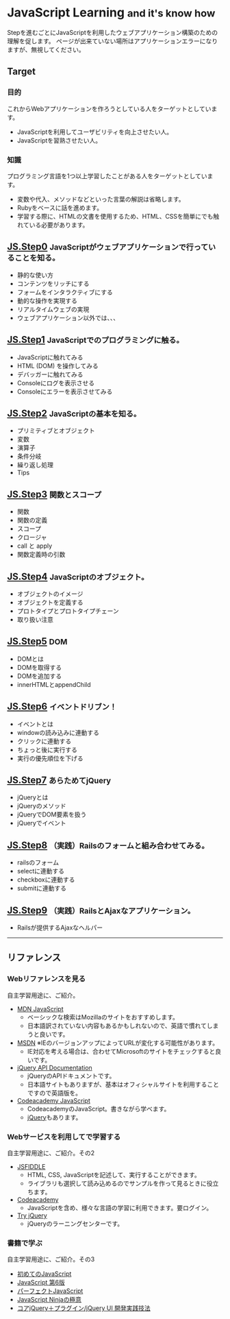 JavaScript Learning <small>and it's know how</small>
==========================================================

Stepを進むごとにJavaScriptを利用したウェブアプリケーション構築のための理解を促します。
ページが出来ていない場所はアプリケーションエラーになりますが、無視してください。

Target
----------------------------------------------------------

### 目的
これからWebアプリケーションを作ろうとしている人をターゲットとしています。

- JavaScriptを利用してユーザビリティを向上させたい人。
- JavaScriptを習熟させたい人。


### 知識
プログラミング言語を1つ以上学習したことがある人をターゲットとしています。

- 変数や代入、メソッドなどといった言葉の解説は省略します。
- Rubyをベースに話を進めます。
- 学習する際に、HTMLの文書を使用するため、HTML、CSSを簡単にでも触れている必要があります。


[JS.Step0](/javascript_learnings/step0) <small>JavaScriptがウェブアプリケーションで行っていることを知る。</small>
----------------------------------------------------------
- 静的な使い方
- コンテンツをリッチにする
- フォームをインタラクティブにする
- 動的な操作を実現する
- リアルタイムウェブの実現
- ウェブアプリケーション以外では、、、


[JS.Step1](/javascript_learnings/step1) <small>JavaScriptでのプログラミングに触る。</small>
----------------------------------------------------------
- JavaScriptに触れてみる
- HTML (DOM) を操作してみる
- デバッガーに触れてみる
- Consoleにログを表示させる
- Consoleにエラーを表示させてみる


[JS.Step2](/javascript_learnings/step2) <small>JavaScriptの基本を知る。</small>
----------------------------------------------------------
- プリミティブとオブジェクト
- 変数
- 演算子
- 条件分岐
- 繰り返し処理
- Tips


[JS.Step3](/javascript_learnings/step3) <small>関数とスコープ</small>
------------------------------------------------------------
- 関数
- 関数の定義
- スコープ
- クロージャ
- call と apply
- 関数定義時の引数


[JS.Step4](/javascript_learnings/step4) <small>JavaScriptのオブジェクト。</small>
----------------------------------------------------------
- オブジェクトのイメージ
- オブジェクトを定義する
- プロトタイプとプロトタイプチェーン
- 取り扱い注意


[JS.Step5](/javascript_learnings/step5) <small>DOM</small>
----------------------------------------------------------
- DOMとは
- DOMを取得する
- DOMを追加する
- innerHTMLとappendChild


[JS.Step6](/javascript_learnings/step6) <small>イベントドリブン！</small>
----------------------------------------------------------
- イベントとは
- windowの読み込みに連動する
- クリックに連動する
- ちょっと後に実行する
- 実行の優先順位を下げる


[JS.Step7](/javascript_learnings/step7) <small>あらためてjQuery</small>
----------------------------------------------------------
- jQueryとは
- jQueryのメソッド
- jQueryでDOM要素を扱う
- jQueryでイベント


[JS.Step8](/javascript_learnings/step8) <small>（実践）Railsのフォームと組み合わせてみる。</small>
----------------------------------------------------------
- railsのフォーム
- selectに連動する
- checkboxに連動する
- submitに連動する


[JS.Step9](/javascript_learnings/step9) <small>（実践）RailsとAjaxなアプリケーション。</small>
----------------------------------------------------------
- Railsが提供するAjaxなヘルパー


* * * *


リファレンス
------------------------------------------------------------

### Webリファレンスを見る
自主学習用途に、ご紹介。

- [MDN JavaScript](https://developer.mozilla.org/ja/docs/Web/JavaScript)
  - ベーシックな検索はMozillaのサイトをおすすめします。
  - 日本語訳されていない内容もあるかもしれないので、英語で慣れてしまうと良いです。
- [MSDN](http://msdn.microsoft.com/library/d1et7k7c.aspx) ※IEのバージョンアップによってURLが変化する可能性があります。
  - IE対応を考える場合は、合わせてMicrosoftのサイトをチェックすると良いです。
- [jQuery API Documentation](http://api.jquery.com/)
  - jQueryのAPIドキュメントです。
  - 日本語サイトもありますが、基本はオフィシャルサイトを利用することですので英語版を。
- [Codeacademy JavaScript](http://www.codecademy.com/tracks/javascript)
  - CodeacademyのJavaScript。書きながら学べます。
  - [jQuery](http://www.codecademy.com/tracks/jquery)もあります。


### Webサービスを利用してで学習する
自主学習用途に、ご紹介。その2

- [JSFIDDLE](http://jsfiddle.net/)
  - HTML, CSS, JavaScriptを記述して、実行することができます。
  - ライブラリも選択して読み込めるのでサンプルを作って見るときに役立ちます。
- [Codeacademy](http://www.codecademy.com/ja/tracks/javascript)
  - JavaScriptを含め、様々な言語の学習に利用できます。要ログイン。
- [Try jQuery](http://try.jquery.com/)
  - jQueryのラーニングセンターです。


### 書籍で学ぶ
自主学習用途に、ご紹介。その3

- [初めてのJavaScript](http://www.amazon.co.jp/dp/487311425X/?_encoding=UTF8&camp=247&creative=1211&linkCode=ur2&tag=sugilog-js-22)
- [JavaScript 第6版](http://www.amazon.co.jp/dp/4873115736/?_encoding=UTF8&camp=247&creative=1211&linkCode=ur2&tag=sugilog-js-22)
- [パーフェクトJavaScript](http://www.amazon.co.jp/dp/477414813X/?_encoding=UTF8&camp=247&creative=1211&linkCode=ur2&tag=sugilog-js-22)
- [JavaScript Ninjaの極意](http://www.amazon.co.jp/dp/4798128457/?_encoding=UTF8&camp=247&creative=1211&linkCode=ur2&tag=sugilog-js-22)
- [コアjQuery＋プラグイン/jQuery UI 開発実践技法](http://www.amazon.co.jp/dp/4798124281/?_encoding=UTF8&camp=247&creative=1211&linkCode=ur2&tag=sugilog-js-22)



